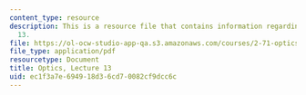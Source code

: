 ```yaml
---
content_type: resource
description: This is a resource file that contains information regarding optics lecture
  13.
file: https://ol-ocw-studio-app-qa.s3.amazonaws.com/courses/2-71-optics-spring-2014/ec1f3a7e694918d36cd70082cf9dcc6c_MIT2_71S14_lec13_notes.pdf
file_type: application/pdf
resourcetype: Document
title: Optics, Lecture 13
uid: ec1f3a7e-6949-18d3-6cd7-0082cf9dcc6c
---
```

